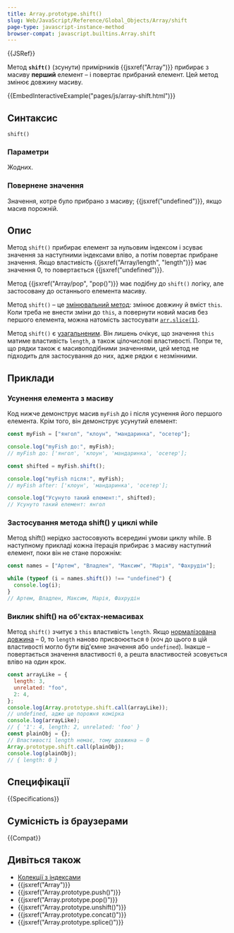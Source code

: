 ```yaml
---
title: Array.prototype.shift()
slug: Web/JavaScript/Reference/Global_Objects/Array/shift
page-type: javascript-instance-method
browser-compat: javascript.builtins.Array.shift
---
```


{{JSRef}}

Метод **`shift()`** (зсунути) примірників {{jsxref("Array")}} прибирає з масиву **перший** елемент – і повертає прибраний елемент. Цей метод змінює довжину масиву.

{{EmbedInteractiveExample("pages/js/array-shift.html")}}

## Синтаксис

```js-nolint
shift()
```

### Параметри

Жодних.

### Повернене значення

Значення, котре було прибрано з масиву; {{jsxref("undefined")}}, якщо масив порожній.

## Опис

Метод `shift()` прибирає елемент за нульовим індексом і зсуває значення за наступними індексами вліво, а потім повертає прибране значення. Якщо властивість
{{jsxref("Array/length", "length")}} має значення 0, то повертається {{jsxref("undefined")}}.

Метод {{jsxref("Array/pop", "pop()")}} має подібну до `shift()` логіку, але застосовану до останнього елемента масиву.

Метод `shift()` – це [змінювальний метод](/uk/docs/Web/JavaScript/Reference/Global_Objects/Array#kopiiuvalni-ta-zminiuvalni-metody): змінює довжину й вміст `this`. Коли треба не внести зміни до `this`, а повернути новий масив без першого елемента, можна натомість застосувати [`arr.slice(1)`](/uk/docs/Web/JavaScript/Reference/Global_Objects/Array/slice).

Метод `shift()` є [узагальненим](/uk/docs/Web/JavaScript/Reference/Global_Objects/Array#uzahalneni-metody-masyvu). Він лишень очікує, що значення `this` матиме властивість `length`, а також цілочислові властивості. Попри те, що рядки також є масивоподібними значеннями, цей метод не підходить для застосування до них, адже рядки є незмінними.

## Приклади

### Усунення елемента з масиву

Код нижче демонструє масив `myFish` до і після усунення його першого елемента. Крім того, він демонструє усунутий елемент:

```js
const myFish = ["янгол", "клоун", "мандаринка", "осетер"];

console.log("myFish до:", myFish);
// myFish до: ['янгол', 'клоун', 'мандаринка', 'осетер'];

const shifted = myFish.shift();

console.log("myFish після:", myFish);
// myFish after: ['клоун', 'мандаринка', 'осетер'];

console.log("Усунуто такий елемент:", shifted);
// Усунуто такий елемент: янгол
```

### Застосування метода shift() у циклі while

Метод shift() нерідко застосовують всередині умови циклу while. В наступному прикладі кожна ітерація прибирає з масиву наступний елемент, поки він не стане порожнім:

```js
const names = ["Артем", "Владлен", "Максим", "Марія", "Фахрудін"];

while (typeof (i = names.shift()) !== "undefined") {
  console.log(i);
}
// Артем, Владлен, Максим, Марія, Фахрудін
```

### Виклик shift() на об'єктах-немасивах

Метод `shift()` зчитує з `this` властивість `length`. Якщо [нормалізована довжина](/uk/docs/Web/JavaScript/Reference/Global_Objects/Array#normalizatsiia-vlastyvosti-length) – 0, то `length` наново присвоюється `0` (хоч до цього в цій властивості могло бути від'ємне значення або `undefined`). Інакше – повертається значення властивості `0`, а решта властивостей зсовується вліво на один крок.

```js
const arrayLike = {
  length: 3,
  unrelated: "foo",
  2: 4,
};
console.log(Array.prototype.shift.call(arrayLike));
// undefined, адже це порожня комірка
console.log(arrayLike);
// { '1': 4, length: 2, unrelated: 'foo' }
const plainObj = {};
// Властивості length немає, тому довжина – 0
Array.prototype.shift.call(plainObj);
console.log(plainObj);
// { length: 0 }
```

## Специфікації

{{Specifications}}

## Сумісність із браузерами

{{Compat}}

## Дивіться також

- [Колекції з індексами](/uk/docs/Web/JavaScript/Guide/Indexed_collections)
- {{jsxref("Array")}}
- {{jsxref("Array.prototype.push()")}}
- {{jsxref("Array.prototype.pop()")}}
- {{jsxref("Array.prototype.unshift()")}}
- {{jsxref("Array.prototype.concat()")}}
- {{jsxref("Array.prototype.splice()")}}
